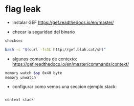 # flag leak







- Instalar GEF
https://gef.readthedocs.io/en/master/

- checar la seguridad del binario
```bash
checksec
```



```bash
bash -c "$(curl -fsSL http://gef.blah.cat/sh)"
```

- algunos comandos de contexto: https://gef.readthedocs.io/en/master/commands/context/


```bash
memory watch $sp 0x40 byte
memory unwatch
```

- configurar como vemos una seccion ejemplo stack:
```

context stack

```